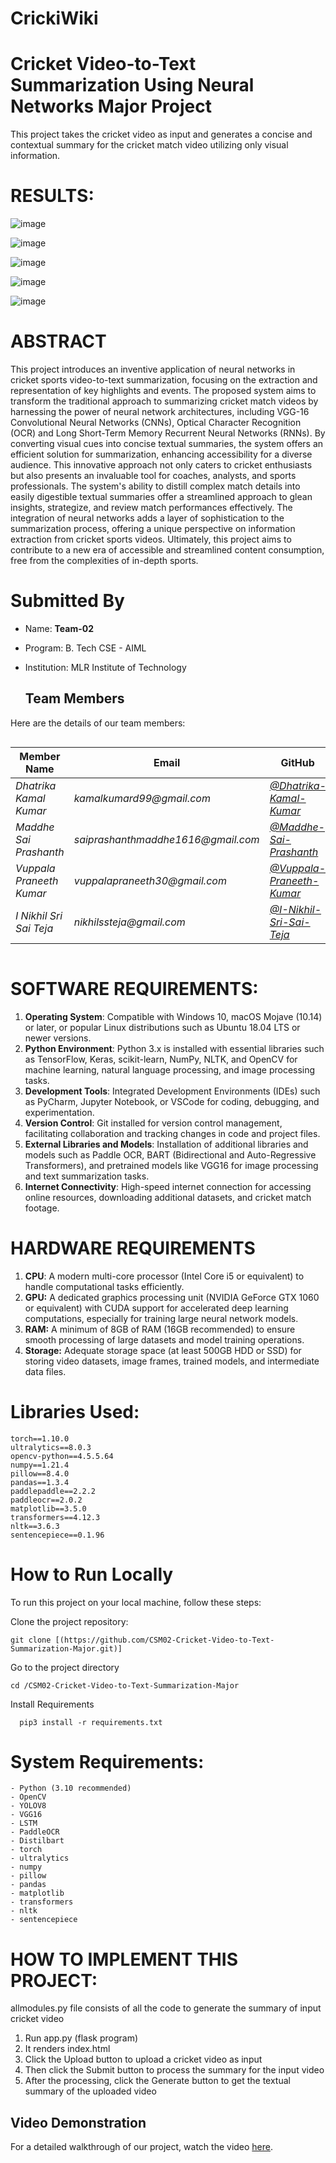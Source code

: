 
# CrickiWiki 
# Cricket Video-to-Text Summarization Using Neural Networks Major Project

This project takes the cricket video as input and generates a concise and contextual summary for the cricket match video utilizing only visual information.

# RESULTS:

![image](https://github.com/SaiPrashanthMaddhe/CSM02-Cricket-Video-to-Text-Summarization-Major/assets/101933141/59528ab2-a8aa-4ded-8fa0-59363049fdbc)

![image](https://github.com/SaiPrashanthMaddhe/CSM02-Cricket-Video-to-Text-Summarization-Major/assets/101933141/7db0e289-180c-4db2-be4d-37856be06d56)

![image](https://github.com/SaiPrashanthMaddhe/CSM02-Cricket-Video-to-Text-Summarization-Major/assets/101933141/dd62fe70-284c-4eae-a304-cc8e28841359)

![image](https://github.com/SaiPrashanthMaddhe/CSM02-Cricket-Video-to-Text-Summarization-Major/assets/101933141/483b5bbb-fe0f-492c-a1c2-991820600b25)

![image](https://github.com/SaiPrashanthMaddhe/CSM02-Cricket-Video-to-Text-Summarization-Major/assets/101933141/eed8da02-2ad3-49ab-bac2-11f974e1460a)

# ABSTRACT

This project introduces an inventive application of neural networks in cricket sports video-to-text summarization, focusing on the extraction and representation of key highlights and events. The proposed system aims to transform the traditional approach to summarizing cricket match videos by harnessing the power of neural network architectures, including VGG-16 Convolutional Neural Networks (CNNs), Optical Character Recognition (OCR) and Long Short-Term Memory Recurrent Neural Networks (RNNs). By converting visual cues into concise textual summaries, the system offers an efficient solution for summarization, enhancing accessibility for a diverse audience. This innovative approach not only caters to cricket enthusiasts but also presents an invaluable tool for coaches, analysts, and sports professionals. The system's ability to distill complex match details into easily digestible textual summaries offer a streamlined approach to glean insights, strategize, and review match performances effectively. The integration of neural networks adds a layer of sophistication to the summarization process, offering a unique perspective on information extraction from cricket sports videos. Ultimately, this project aims to contribute to a new era of accessible and streamlined content  consumption, free from the complexities of in-depth sports.


# Submitted By
- Name: **Team-02**
- Program: B. Tech CSE - AIML
- Institution: MLR Institute of Technology

  ## Team Members

Here are the details of our team members:
<div style="display: flex; justify-content: center;">

| Member Name | Email                     | GitHub                              |
| ----------- | -------------------------- | ------------------------------------ |
| _Dhatrika Kamal Kumar_ | _kamalkumard99@gmail.com_    | _[@Dhatrika-Kamal-Kumar](https://github.com/)_ |
| _Maddhe Sai Prashanth_ | _saiprashanthmaddhe1616@gmail.com_    | _[@Maddhe-Sai-Prashanth](https://github.com/SaiPrashanthMaddhe)_ |
| _Vuppala Praneeth Kumar_ | _vuppalapraneeth30@gmail.com_     | _[@Vuppala-Praneeth-Kumar](https://github.com/)_ |
| _I Nikhil Sri Sai Teja_  | _nikhilssteja@gmail.com_      | _[@I-Nikhil-Sri-Sai-Teja](https://github.com/)_ |

</div>


# SOFTWARE REQUIREMENTS:
1. **Operating System**: Compatible with Windows 10, macOS Mojave (10.14) or later, or
popular Linux distributions such as Ubuntu 18.04 LTS or newer versions.
2. **Python Environment**: Python 3.x is installed with essential libraries such as
TensorFlow, Keras, scikit-learn, NumPy, NLTK, and OpenCV for machine learning, natural language processing, and image processing tasks.
3. **Development Tools**: Integrated Development Environments (IDEs) such as PyCharm, Jupyter Notebook, or VSCode for coding, debugging, and experimentation.
4. **Version Control**: Git installed for version control management, facilitating
collaboration and tracking changes in code and project files.
5. **External Libraries and Models**: Installation of additional libraries and models such as
Paddle OCR, BART (Bidirectional and Auto-Regressive Transformers), and pretrained models like VGG16 for image processing and text summarization tasks.
6. **Internet Connectivity**: High-speed internet connection for accessing online resources, downloading additional datasets, and cricket match footage.

# HARDWARE REQUIREMENTS
1. **CPU**: A modern multi-core processor (Intel Core i5 or equivalent) to handle
computational tasks efficiently.
2. **GPU:** A dedicated graphics processing unit (NVIDIA GeForce GTX 1060 or equivalent)
with CUDA support for accelerated deep learning computations, especially for training
large neural network models.
3. **RAM:** A minimum of 8GB of RAM (16GB recommended) to ensure smooth processing
of large datasets and model training operations.
4. **Storage:** Adequate storage space (at least 500GB HDD or SSD) for storing video datasets, image frames, trained models, and intermediate data files.

# Libraries Used:
```
torch==1.10.0
ultralytics==8.0.3
opencv-python==4.5.5.64
numpy==1.21.4
pillow==8.4.0
pandas==1.3.4
paddlepaddle==2.2.2
paddleocr==2.0.2
matplotlib==3.5.0
transformers==4.12.3
nltk==3.6.3
sentencepiece==0.1.96
```

# How to Run Locally
To run this project on your local machine, follow these steps:

Clone the project repository:
```
git clone [(https://github.com/CSM02-Cricket-Video-to-Text-Summarization-Major.git)]
```
Go to the project directory
```
cd /CSM02-Cricket-Video-to-Text-Summarization-Major
```
Install Requirements
```
  pip3 install -r requirements.txt
```

# **System Requirements:**

```
- Python (3.10 recommended)
- OpenCV
- YOLOV8
- VGG16
- LSTM
- PaddleOCR
- Distilbart
- torch
- ultralytics
- numpy
- pillow
- pandas
- matplotlib
- transformers
- nltk
- sentencepiece
```

# HOW TO IMPLEMENT THIS PROJECT:

allmodules.py file consists of all the code to generate the summary of input cricket video 

1. Run app.py (flask program)
2. It renders index.html
3. Click the Upload button to upload a cricket video as input
4. Then click the Submit button to process the summary for the input video
5. After the processing, click the Generate button to get the textual summary of the uploaded video

## Video Demonstration

For a detailed walkthrough of our project, watch the video [here](https://drive.google.com/file/d/1wy6d4aU2JNFbaFhrIbzdHOXMFP5mlxzI/view).

